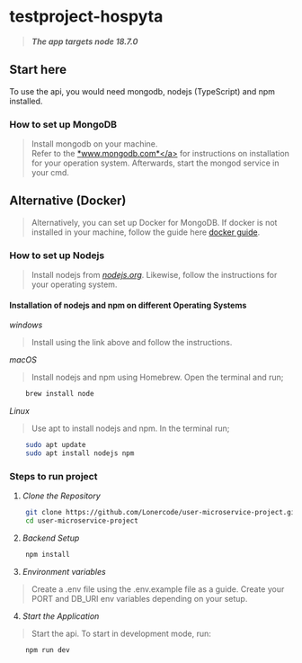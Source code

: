 # testproject-hospyta
>
> ***The app targets node 18.7.0***

## Start here

To use the api, you would need mongodb, nodejs (TypeScript) and npm installed.

### How to set up MongoDB
> Install mongodb on your machine.\
> Refer to the <a href="https://www.mongodb.com/docs/manual/installation">*www.mongodb.com*</a> for instructions on installation for your operation system.
>Afterwards, start the mongod service in your cmd.

## Alternative (Docker)
> Alternatively, you can set up Docker for MongoDB. If docker is not installed in your machine, follow the guide here <a href='https://docs.docker.com/guidesgetting-started'>docker guide</a>.

### How to set up Nodejs
>Install nodejs from <a href="https://nodejs.org">*nodejs.org*</a>. Likewise, follow the instructions for your operating system.
>
#### Installation of nodejs and npm on different Operating Systems

*windows*
>Install using the link above and follow the instructions.

*macOS*
>Install nodejs and npm using Homebrew. Open the terminal and run;

```bash
    brew install node
```

*Linux*
>Use apt to install nodejs and npm. In the terminal run;

```bash
    sudo apt update
    sudo apt install nodejs npm
```

### Steps to run project

1. *Clone the Repository*

``` bash
    git clone https://github.com/Lonercode/user-microservice-project.git
    cd user-microservice-project
```

2. *Backend Setup*

```bash
    npm install
```

3. *Environment variables*

> Create a .env file using the .env.example file as a guide.
> Create your PORT and DB_URI env variables depending on your setup.


4. *Start the Application*

>Start the api. To start in development mode, run: 

```bash
    npm run dev
```
